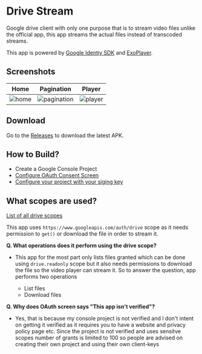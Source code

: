 # Drive Stream

Google drive client with only one purpose that is to stream video files unlike the official app, this app streams the actual files instead of transcoded streams.

This app is powered by [Google Identiy SDK](https://developers.google.com/identity/sign-in/android/start-integrating) and [ExoPlayer](https://github.com/google/ExoPlayer).

## Screenshots

Home|Pagination|Player
:-----:|:--------------:|:-----------:|
![home](https://user-images.githubusercontent.com/52543663/174775309-a40f70b1-f66d-413e-a2e2-10392b745e11.png) | ![pagination](https://user-images.githubusercontent.com/52543663/174775303-72179030-e769-4943-ab2f-ef9851053101.png) | ![player](https://user-images.githubusercontent.com/52543663/174775314-434db667-05e0-4af7-bdf6-5e33ba6e5152.png)

## Download

Go to the [Releases](https://github.com/itsZECHS/DriveStream/releases) to download the latest APK.

## How to Build?

- Create a Google Console Project
- [Configure OAuth Consent Screen](https://developers.google.com/workspace/guides/configure-oauth-consent)
- [Configure your project with your siging key](https://developers.google.com/identity/sign-in/android/start-integrating#configure_a_project)


## What scopes are used?

[List of all drive scopes](https://developers.google.com/identity/protocols/oauth2/scopes#drive)

This app uses `https://www.googleapis.com/auth/drive` scope as it needs permission to `get()` or download the file in order to stream it.

**Q. What operations does it perform using the drive scope?**

- This app for the most part only lists files granted which can be done using `drive.readonly` scope but it also needs permissions to download the file so the video player can stream it. So to answer the question, app performs two operations
    
    - List files
    - Download files

**Q. Why does OAuth screen says "This app isn't verified"?**

- Yes, that is because my console project is not verified and I don't intent on getting it verified as it requires you to have a website and privacy policy page etc. Since the project is not verified and uses sensitve scopes number of grants is limited to 100 so people are advised on creating their own project and using their own client-keys
